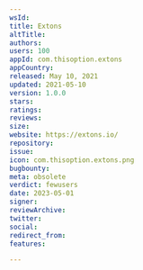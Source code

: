 ```yaml
---
wsId: 
title: Extons
altTitle: 
authors: 
users: 100
appId: com.thisoption.extons
appCountry: 
released: May 10, 2021
updated: 2021-05-10
version: 1.0.0
stars: 
ratings: 
reviews: 
size: 
website: https://extons.io/
repository: 
issue: 
icon: com.thisoption.extons.png
bugbounty: 
meta: obsolete
verdict: fewusers
date: 2023-05-01
signer: 
reviewArchive: 
twitter: 
social: 
redirect_from: 
features: 

---
```



